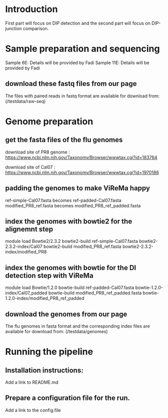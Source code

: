 # Introduction

First part will focus on DIP detection and the second part will focus on DIP-junction comparison.


# Sample preparation and sequencing

Sample 6E: Details will be provided by Fadi
Sample 11E: Details will be provided by Fadi

## download these fastq files from our page

The files with paired reads in fastq format are available for download from:
(/testdata/raw-seq)


# Genome preparation


## get the fasta files of the flu genomes

download site of PR8 genome : https://www.ncbi.nlm.nih.gov/Taxonomy/Browser/wwwtax.cgi?id=183764

download site of Cal07 : https://www.ncbi.nlm.nih.gov/Taxonomy/Browser/wwwtax.cgi?id=1970186

## padding the genomes  to make ViReMa happy

ref-simple-Cal07.fasta  becomes ref-padded-Cal07.fasta
modified_PR8_ref.fasta becomes modified_PR8_ref_padded.fasta


## index the genomes with bowtie2 for the alignemnt step

module load Bowtie2/2.3.2
bowtie2-build ref-simple-Cal07.fasta bowtie2-2.3.2-index/Cal07
bowtie2-build modified_PR8_ref.fasta bowtie2-2.3.2-index/modified_PR8


## index the genomes with bowtie for the DI detection step with ViReMa

module load Bowtie/1.2.0
bowtie-build ref-padded-Cal07.fasta bowtie-1.2.0-index/Cal07_padded
bowtie-build modified_PR8_ref_padded.fasta bowtie-1.2.0-index/modified_PR8_ref_padded

## download the genomes from our page

The flu genomes in fasta format and the corresponding index files are available for download from:
(/testdata/genomes)

# Running the pipeline 

## Installation instructions: 

Add a link to README.md

## Prepare a configuration file for the run.

Add a link to the config.file







